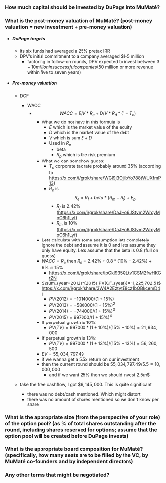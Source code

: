 ### How much capital should be invested by DuPage into MuMaté?

### What is the post-money valuation of MuMaté? (post-money valuation = new investment + pre-money valuation)
- ##### DuPage targets
	- its six funds had averaged a 25% pretax IRR
	- DPV’s initial commitment to a company averaged $1-5 million
		- factoring in follow-on rounds, DPV expected to invest between $3-10 million in successful companies ($50 million or more revenue within five to seven years)
- ##### Pre-money valuation
	- DCF
		- WACC
			- $$WACC=E/V*R_e+D/V*R_d*(1−T_c)$$
				- What we do not have in this formula is 
					- $E$ which is the market value of the equity
					- $D$ which is the market value of the debt
					- $V$ which is sum $E+D$ 
					- Used in $R_e$
						- beta
						- $R_p$ which is the risk premium
				- What we can somehow guess:
					- $T_c$ corporate tax rate probably around $35\%$ (according to https://x.com/i/grok/share/WGl9j3OjjibYo788tWUXfmP13)
					- $R_e$ is $$R_e=R_f+beta*(R_m-R_f)+E_p$$
						- $R_f$ is $2.42\%$ (https://x.com/i/grok/share/DaJHo6JStvm2WrcyMpC6h1Lyf)
						- $R_m$ is 10% (https://x.com/i/grok/share/DaJHo6JStvm2WrcyMpC6h1Lyf)
				- Lets calculate with some assumption lets completely ignore the debt and assume it is 0 and lets assume they only have equity. Lets assume that the beta is 0.8 (full on guess)
				- $WACC=R_e$ then $R_e=2.42\% + 0.8 * (10\%-2.42\%) + 6\% ≈ 15\%$ 
					- https://x.com/i/grok/share/IpGkl935QLtv1CSM2fwHKGtZN
				- $\sum_{year=2012}^{2015} PV(CF_{year})=-1,225,702.51$ https://x.com/i/grok/share/3W4A2EztytE8cz1bQBkcemD4j
					- $PV(2012)=-1014000/(1+15\%)$
					- $PV(2013)=-580000/(1+15\%)^2$
					- $PV(2014)=-744000/(1+15\%)^3$
					- $PV(2015)=997000/(1+15\%)^4$
				- If perpetual growth is 10%:
					- $PV(TV)= 997000*(1+10\%)/(15\%-10\%)=21,934,000$ 
				- If perpetual growth is 13%:
					- $PV(TV)= 997000*(1+13\%)/(15\%-13\%)=56,260,500$
				- $EV=55,034,797.49$
				- if we wanna get a 5.5x return on our investment
				- then the current round should be $55,034,797.49/5.5 ≈ 10,000,000$
					- and if we want $25\%$ then we should invest $2.5m \$$ 

	- take the free cashflow, I got $\$9,145,000$. This is quite significant
		- there was no debt/cash mentioned. Which might distort
		- there was no amount of shares mentioned so we don't know per share
	
### What is the appropriate size (from the perspective of your role) of the option pool? (as % of total shares outstanding after the round, including shares reserved for options; assume that the option pool will be created before DuPage invests)

### What is the appropriate board composition for MuMaté? (specifically, how many seats are to be filled by the VC, by MuMaté co-founders and by independent directors)

### Any other terms that might be negotiated?

